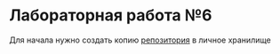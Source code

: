 # Лабораторная работа №6

Для начала нужно создать копию [репозитория](https://github.com/Kurtyanik/LR6)  в личное хранилище
